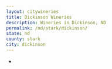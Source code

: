 ```yaml
---
layout: citywineries
title: Dickinson Wineries
description: Wineries in Dickinson, ND
permalink: /nd/stark/dickinson/
state: nd
county: stark
city: dickinson
---
```

-
